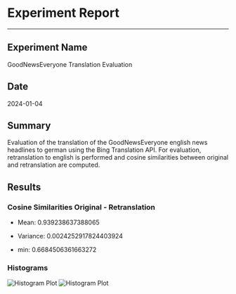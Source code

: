 # Experiment Report
------------------

## Experiment Name
GoodNewsEveryone Translation Evaluation

## Date
2024-01-04

## Summary
Evaluation of the translation of the GoodNewsEveryone english news headlines to german using the Bing Translation API. For evaluation, retranslation to english is performed and cosine similarities between original and retranslation are computed.

## Results
### Cosine Similarities Original - Retranslation 
- Mean: 0.939238637388065
- Variance: 0.0024252917824403924

- min: 0.6684506361663272

### Histograms
![Histogram Plot]('Results/img/GNE_histogram_O_RT.png')
![Histogram Plot]('Results/img/GNE_histogram_O_G.png')
